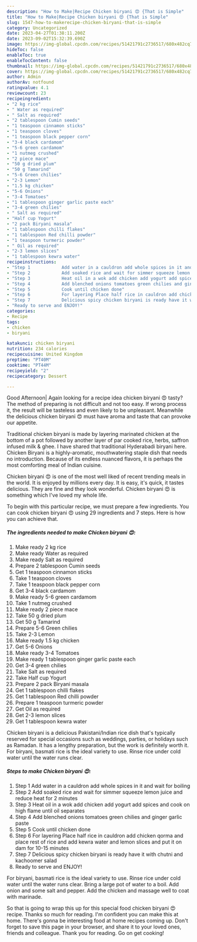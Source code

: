 ```yaml
---
description: "How to Make|Recipe Chicken biryani 😍 {That is Simple"
title: "How to Make|Recipe Chicken biryani 😍 {That is Simple"
slug: 1547-how-to-makerecipe-chicken-biryani-that-is-simple
category: Uncategorized
date: 2023-04-27T01:38:11.200Z
date: 2023-09-02T15:32:39.690Z
image: https://img-global.cpcdn.com/recipes/51421791c2736517/680x482cq70/chicken-biryani-recipe-main-photo.jpg
hideToc: false
enableToc: true
enableTocContent: false
thumbnail: https://img-global.cpcdn.com/recipes/51421791c2736517/680x482cq70/chicken-biryani-recipe-main-photo.jpg
cover: https://img-global.cpcdn.com/recipes/51421791c2736517/680x482cq70/chicken-biryani-recipe-main-photo.jpg
author: Admin
authorAv: notfound
ratingvalue: 4.1
reviewcount: 23
recipeingredient:
- "2 kg rice"
- " Water as required"
- " Salt as required"
- "2 tablespoon Cumin seeds"
- "1 teaspoon cinnamon sticks"
- "1 teaspoon cloves"
- "1 teaspoon black pepper corn"
- "3-4 black cardamom"
- "5-6 green cardamom"
- "1 nutmeg crushed"
- "2 piece mace"
- "50 g dried plum"
- "50 g Tamarind"
- "5-6 Green chilies"
- "2-3 Lemon"
- "1.5 kg chicken"
- "5-6 Onions"
- "3-4 Tomatoes"
- "1 tablespoon ginger garlic paste each"
- "3-4 green chilies"
- " Salt as required"
- "Half cup Yogurt"
- "2 pack Biryani masala"
- "1 tablespoon chilli flakes"
- "1 tablespoon Red chilli powder"
- "1 teaspoon turmeric powder"
- " Oil as required"
- "2-3 lemon slices"
- "1 tablespoon kewra water"
recipeinstructions:
- "Step 1            Add water in a cauldron add whole spices in it and wait for boiling"
- "Step 2            Add soaked rice and wait for simmer squeeze lemon juice and reduce heat for 2 minutes"
- "Step 3            Heat oil in a wok add chicken add yogurt add spices and cook on high flame until oil separates"
- "Step 4            Add blenched onions tomatoes green chilies and ginger garlic paste"
- "Step 5            Cook until chicken done"
- "Step 6            For layering Place half rice in cauldron add chicken qorma and place rest of rice and add kewra water and lemon slices and put it on dam for 10-15 minutes"
- "Step 7            Delicious spicy chicken biryani is ready have it with chutni and kachoomer salad"
- "Ready to serve and ENJOY!"
categories:
- Recipe
tags:
- chicken
- biryani

katakunci: chicken biryani 
nutrition: 234 calories
recipecuisine: United Kingdom
preptime: "PT40M"
cooktime: "PT44M"
recipeyield: "2"
recipecategory: Dessert

---
```



Good Afternoon| Again looking for a recipe idea chicken biryani 😍 tasty? The method of preparing is not difficult and not too easy. If wrong process it, the result will be tasteless and even likely to be unpleasant. Meanwhile the delicious chicken biryani 😍 must have aroma and taste that can provoke our appetite.





Traditional chicken biryani is made by layering marinated chicken at the bottom of a pot followed by another layer of par cooked rice, herbs, saffron infused milk &amp; ghee. I have shared that traditional Hyderabadi biryani here. Chicken Biryani is a highly-aromatic, mouthwatering staple dish that needs no introduction. Because of its endless nuanced flavors, it is perhaps the most comforting meal of Indian cuisine.

Chicken biryani 😍 is one of the most well liked of recent trending meals in the world. It is enjoyed by millions every day. It is easy, it's quick, it tastes delicious. They are fine and they look wonderful. Chicken biryani 😍 is something which I've loved my whole life.


To begin with this particular recipe, we must prepare a few ingredients. You can cook chicken biryani 😍 using 29 ingredients and 7 steps. Here is how you can achieve that.

<!--inarticleads1-->

##### The ingredients needed to make Chicken biryani 😍:

1. Make ready 2 kg rice
1. Make ready  Water as required
1. Make ready  Salt as required
1. Prepare 2 tablespoon Cumin seeds
1. Get 1 teaspoon cinnamon sticks
1. Take 1 teaspoon cloves
1. Take 1 teaspoon black pepper corn
1. Get 3-4 black cardamom
1. Make ready 5-6 green cardamom
1. Take 1 nutmeg crushed
1. Make ready 2 piece mace
1. Take 50 g dried plum
1. Get 50 g Tamarind
1. Prepare 5-6 Green chilies
1. Take 2-3 Lemon
1. Make ready 1.5 kg chicken
1. Get 5-6 Onions
1. Make ready 3-4 Tomatoes
1. Make ready 1 tablespoon ginger garlic paste each
1. Get 3-4 green chilies
1. Take  Salt as required
1. Take Half cup Yogurt
1. Prepare 2 pack Biryani masala
1. Get 1 tablespoon chilli flakes
1. Get 1 tablespoon Red chilli powder
1. Prepare 1 teaspoon turmeric powder
1. Get  Oil as required
1. Get 2-3 lemon slices
1. Get 1 tablespoon kewra water


Chicken biryani is a delicious Pakistani/Indian rice dish that&#39;s typically reserved for special occasions such as weddings, parties, or holidays such as Ramadan. It has a lengthy preparation, but the work is definitely worth it. For biryani, basmati rice is the ideal variety to use. Rinse rice under cold water until the water runs clear. 

<!--inarticleads2-->

##### Steps to make Chicken biryani 😍:

1. Step 1            Add water in a cauldron add whole spices in it and wait for boiling
1. Step 2            Add soaked rice and wait for simmer squeeze lemon juice and reduce heat for 2 minutes
1. Step 3            Heat oil in a wok add chicken add yogurt add spices and cook on high flame until oil separates
1. Step 4            Add blenched onions tomatoes green chilies and ginger garlic paste
1. Step 5            Cook until chicken done
1. Step 6            For layering Place half rice in cauldron add chicken qorma and place rest of rice and add kewra water and lemon slices and put it on dam for 10-15 minutes
1. Step 7            Delicious spicy chicken biryani is ready have it with chutni and kachoomer salad
1. Ready to serve and ENJOY!

For biryani, basmati rice is the ideal variety to use. Rinse rice under cold water until the water runs clear. Bring a large pot of water to a boil. Add onion and some salt and pepper. Add the chicken and massage well to coat with marinade. 

So that is going to wrap this up for this special food chicken biryani 😍 recipe. Thanks so much for reading. I'm confident you can make this at home. There's gonna be interesting food at home recipes coming up. Don't forget to save this page in your browser, and share it to your loved ones, friends and colleague. Thank you for reading. Go on get cooking!
